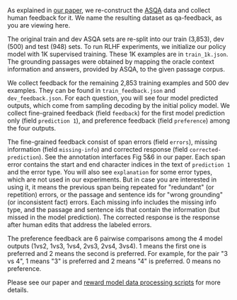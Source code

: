 As explained in [our paper](https://arxiv.org/abs/2306.01693), we re-construct the [ASQA](https://github.com/google-research/language/tree/master/language/asqa) data and collect human feedback for it. We name the resulting dataset as qa-feedback, as you are viewing here. 

The original train and dev ASQA sets are re-split into our train (3,853), dev (500) and test (948) sets. To run RLHF experiments, we initialize our policy model with 1K supervised training. These 1K examples are in `train_1k.json`. The grounding passages were obtained by mapping the oracle context information and answers, provided by ASQA, to the given passage corpus.

We collect feedback for the remaining 2,853 training examples and 500 dev examples. They can be found in `train_feedback.json` and `dev_feedback.json`. For each question, you will see four model predicted outputs, which come from sampling decoding by the initial policy model. We collect fine-grained feedback (field `feedback`) for the first model prediction only (field `prediction 1`), and preference feedback (field `preference`) among the four outputs.

The fine-grained feedback consist of span errors (field `errors`), missing information (field `missing-info`) and corrected response (field `corrected-prediction`). See the annotation interfaces Fig 5&6 in our paper. Each span error contains the start and end character indices in the text of `prediction 1` and the error type. You will also see `explanation` for some error types, which are not used in our experiments. But in case you are interested in using it, it means the previous span being repeated for "redundant" (or repetition) errors, or the passage and sentence ids for "wrong grounding" (or inconsistent fact) errors. Each missing info includes the missing info type, and the passage and sentence ids that contain the information (but missed in the model prediction). The corrected response is the response after human edits that address the labeled errors.

The preference feedback are 6 pairwise comparisons among the 4 model outputs (1vs2, 1vs3, 1vs4, 2vs3, 2vs4, 3vs4). 1 means the first one is preferred and 2 means the second is preferred. For example, for the pair "3 vs 4", 1 means "3" is preferred and 2 means "4" is preferred. 0 means no preference.

Please see our paper and [reward model data processing scripts](https://github.com/allenai/FineGrainedRLHF/blob/main/tasks/qa_feedback/reward_modeling/create_rm_train_files.sh) for more details.
